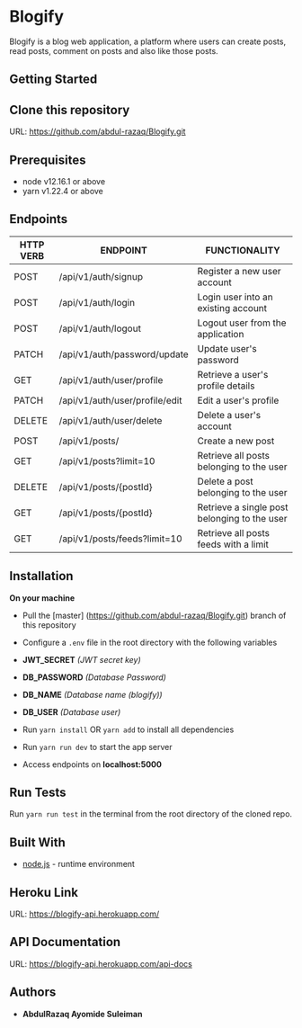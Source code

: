 # Blogify

Blogify is a blog web application, a platform where users can create posts, read posts, comment on posts and also like those posts.

## Getting Started

## Clone this repository
URL: https://github.com/abdul-razaq/Blogify.git

## Prerequisites
- node v12.16.1 or above
- yarn v1.22.4 or above

## Endpoints
<table>
  <thead>
    <tr>
      <th>HTTP VERB</th>
      <th>ENDPOINT</th>
      <th>FUNCTIONALITY</th>
    </tr>
  </thead>
  <tbody>
    <tr>
      <td>POST</td>
      <td>/api/v1/auth/signup</td>
      <td>Register a new user account</td>
    </tr>
    <tr>
      <td>POST</td>
      <td>/api/v1/auth/login</td>
      <td>Login user into an existing account</td>
    </tr>
    <tr>
      <td>POST</td>
      <td>/api/v1/auth/logout</td>
      <td>Logout user from the application</td>
    </tr>
    <tr>
      <td>PATCH</td>
      <td>/api/v1/auth/password/update</td>
      <td>Update user's password</td>
    </tr>
    <tr>
      <td>GET</td>
      <td>/api/v1/auth/user/profile</td>
      <td>Retrieve a user's profile details</td>
    </tr>
    <tr>
      <td>PATCH</td>
      <td>/api/v1/auth/user/profile/edit</td>
      <td>Edit a user's profile</td>
    </tr>
    <tr>
      <td>DELETE</td>
      <td>/api/v1/auth/user/delete</td>
      <td>Delete a user's account</td>
    </tr>
    <tr>
      <td>POST</td>
      <td>/api/v1/posts/</td>
      <td>Create a new post</td>
    </tr>
    <tr>
      <td>GET</td>
      <td>/api/v1/posts?limit=10</td>
      <td>Retrieve all posts belonging to the user</td>
    </tr>
    <tr>
      <td>DELETE</td>
      <td>/api/v1/posts/{postId}</td>
      <td>Delete a post belonging to the user</td>
    </tr>
    <tr>
      <td>GET</td>
      <td>/api/v1/posts/{postId}</td>
      <td>Retrieve a single post belonging to the user</td>
    </tr>
    <tr>
      <td>GET</td>
      <td>/api/v1/posts/feeds?limit=10</td>
      <td>Retrieve all posts feeds with a limit</td>
    </tr>
  </tbody>
</table>

## Installation

**On your machine**
- Pull the [master] (https://github.com/abdul-razaq/Blogify.git) branch of this repository
- Configure a `.env` file in the root directory with the following variables
- **JWT_SECRET** *(JWT secret key)*
- **DB_PASSWORD** *(Database Password)*
- **DB_NAME** *(Database name (blogify))*
- **DB_USER** *(Database user)*

- Run `yarn install` OR `yarn add` to install all dependencies
- Run `yarn run dev` to start the app server
- Access endpoints on **localhost:5000**

## Run Tests
Run `yarn run test` in the terminal from the root directory of the cloned repo.

## Built With
- [node.js](http://www.nodejs.org/) - runtime environment

## Heroku Link
URL: https://blogify-api.herokuapp.com/

## API Documentation
URL: https://blogify-api.herokuapp.com/api-docs

## Authors
- **AbdulRazaq Ayomide Suleiman**
